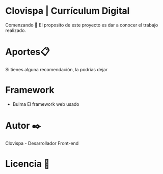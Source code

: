 Clovispa | Currículum Digital
==========================


Comenzando 🚀
El proposito de este proyecto es dar a conocer el trabajo realizado. 


Aportes📋
============================
Si tienes alguna recomendación, la podrias dejar 


Framework 
======================
- Bulma El framework web usado


Autor ✒️
=========================
Clovispa - Desarrollador Front-end

Licencia 📄
===================================
